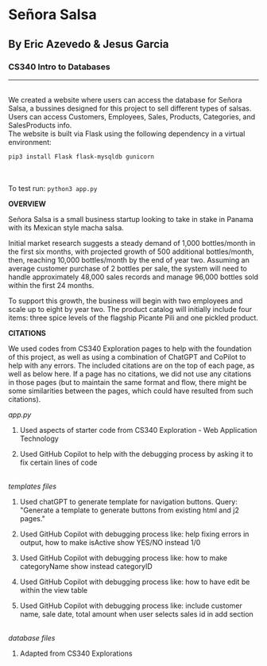 # Señora Salsa
## By Eric Azevedo & Jesus Garcia
### CS340 Intro to Databases
----------------
\
We created a website where users can access the database for Señora Salsa, a bussines designed for this project to sell different types of salsas.   
Users can access Customers, Employees, Sales, Products, Categories, and SalesProducts info.  
The website is built via Flask using the following dependency in a virtual environment: 
```
pip3 install Flask flask-mysqldb gunicorn
```
\
\
To test run: ```python3 app.py```


**OVERVIEW**
 
Señora Salsa is a small business startup looking to take in stake in Panama with its Mexican style macha salsa.

Initial market research suggests a steady demand of 1,000 bottles/month in the first six months, with projected growth of 500 additional bottles/month, then, reaching 10,000 bottles/month by the end of year two. Assuming an average customer purchase of 2 bottles per sale, the system will need to handle approximately 48,000 sales records and manage 96,000 bottles sold within the first 24 months.

To support this growth, the business will begin with two employees and scale up to eight by year two. The product catalog will initially include four items: three spice levels of the flagship Picante Pili and one pickled product.

**CITATIONS**

We used codes from CS340 Exploration pages to help with the foundation of this project, as well as using a combination of ChatGPT and CoPilot to help with any errors. The included citations are on the top of each page, as well as below here. If a page has no citations, we did not use any citations in those pages (but to maintain the same format and flow, there might be some similarities between the pages, which could have resulted from such citations).

*app.py*

1. Used aspects of starter code from CS340 Exploration - Web Application Technology

2. Used GitHub Copilot to help with the debugging process by asking it to fix certain lines of code

\
*templates files* 

1. Used chatGPT to generate template for navigation buttons. Query: "Generate a template to generate buttons from existing html and j2 pages."

2. Used GitHub Copilot with debugging process like:
help fixing errors in output, how to make isActive show YES/NO instead 1/0

3. Used GitHub Copilot with debugging process like:
how to make categoryName show instead categoryID

4. Used GitHub Copilot with debugging process like: 
how to have edit be within the view table

5. Used GitHub Copilot with debugging process like: include customer name, sale date, total amount when user selects sales id in add section

\
*database files*
1. Adapted from CS340 Explorations